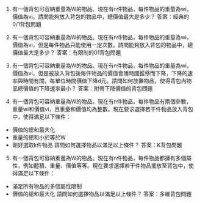 

1. 有一個背包可容納重量為W的物品。現在有n件物品，每件物品的重量為wi，價值為vi。請問能夠放入背包的物品中，總價值最大是多少？
答案：經典的0/1背包問題

2. 有一個背包可容納重量為W的物品。現在有n件物品，每件物品的重量為wi，價值為vi，但是每件物品只能使用一定次數。請問能夠放入背包的物品中，總價值最大是多少？
答案：有限制的01背包問題

3. 有一個背包可容納重量為W的物品。現在有n件物品，每件物品的重量為wi，價值為vi，但是被放入背包後每件物品的價值會隨時間推移而下降，下降的速率與時間有關，每單位時間價值下降d元。請問如何放置物品，使得背包內物品總價值的下降速率最小？
答案：附帶下降價值的背包問題

4. 有一個背包可容納重量為W的物品。現在有n件物品，每件物品有兩個參數，重量wi和價值vi，且重量和價值均為整數。現在要求選擇若干件物品放入背包中，使得滿足以下條件：
- 價值的總和最大化
- 重量的總和小於等於W
- 剛好選取k件物品
請問如何選擇物品以滿足以上條件？
答案：K背包問題

5. 有一個背包可容納重量為W的物品。現在有n件物品，每件物品都擁有多個屬性，例如體積、重量、價值等等。現在要求選擇若干件物品擺放至背包中，使得滿足以下條件：
- 滿足所有物品的多個屬性限制
- 價值的總和最大化
請問如何選擇物品以滿足以上條件？
答案：多維背包問題